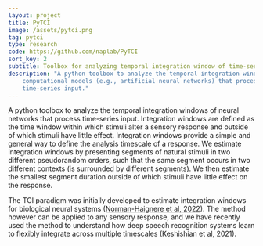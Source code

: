 ```yaml
---
layout: project
title: PyTCI
image: /assets/pytci.png
tag: pytci
type: research
code: https://github.com/naplab/PyTCI
sort_key: 2
subtitle: Toolbox for analyzing temporal integration window of time-series models.
description: "A python toolbox to analyze the temporal integration windows of
    computational models (e.g., artificial neural networks) that process 
    time-series input."
---
```


A python toolbox to analyze the temporal integration windows of neural 
networks that process time-series input. Integration windows are defined as 
the time window within which stimuli alter a sensory response and outside of 
which stimuli have little effect. Integration windows provide a simple and 
general way to define the analysis timescale of a response. We estimate 
integration windows by presenting segments of natural stimuli in two different 
pseudorandom orders, such that the same segment occurs in two different 
contexts (is surrounded by different segments). We then estimate the smallest 
segment duration outside of which stimuli have little effect on the response.

The TCI paradigm was initially developed to estimate integration windows for 
biological neural systems ([Norman-Haignere et al, 2022](
https://www.nature.com/articles/s41562-021-01261-y)). The method however 
can be applied to any sensory response, and we have recently used the method 
to understand how deep speech recognition systems learn to flexibly integrate 
across multiple timescales (Keshishian et al, 2021).
